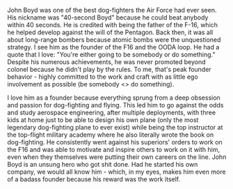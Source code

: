 John Boyd was one of the best dog-fighters the Air Force had ever seen. His nickname was "40-second Boyd" because he could beat anybody within 40 seconds. He is credited with being the father of the F-16, which he helped develop against the will of the Pentagon. Back then, it was all about long-range bombers because atomic bombs were the unquestioned strategy. I see him as the founder of the F16 and the OODA loop. He had a quote that I love: "You're either going to be somebody or do something." Despite his numerous achievements, he was never promoted beyond colonel because he didn't play by the rules. To me, that's peak founder behavior - highly committed to the work and craft with as little ego involvement as possible (be somebody <> do something).

I love him as a founder because everything sprung from a deep obsession and passion for dog-fighting and flying. This led him to go against the odds and study aerospace engineering, after multiple deployments, with three kids at home just to be able to design his own plane (only the most legendary dog-fighting plane to ever exist) while being the top instructor at the top-flight military academy where he also literally wrote the book on dog-fighting. He consistently went against his superiors' orders to work on the F16 and was able to motivate and inspire others to work on it with him, even when they themselves were putting their own careers on the line. John Boyd is an unsung hero who got shit done. Had he started his own company, we would all know him - which, in my eyes, makes him even more of a badass founder because his reward was the work itself.